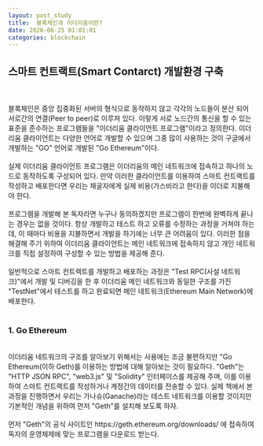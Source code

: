 ```yaml
---
layout: post_study
title:  블록체인과 이더리움이란?
date: 2020-06-25 01:01:01
categories: blockchain
---
```

## 스마트 컨트랙트(Smart Contarct) 개발환경 구축
<br/><br/>
블록체인은 중앙 집중화된 서버의 형식으로 동작하지 않고 각각의 노드들이 분산 되어 서로간의 연결(Peer to peer)로 이루져 있다. 이렇게 서로 노드간의 통신을 할 수 있는 표준을 준수하는 프로그램들을 "이더리움 클라이언트 프로그램"이라고 정의한다. 이더리움 클라이언트는 다양한 언어로 개발할 수 있으며 그중 많이 사용하는 것이 구글에서 개발하는 "GO" 언어로 개발된 "Go Ethereum"이다.
<br/><br/>
실제 이더리움 클라이언트 프로그램은 이더리움의 메인 네트워크에 접속하고 하나의 노드로 동작하도록 구성되어 있다. 만약 이러한 클라이언트를 이용하여 스마트 컨트랙트를 작성하고 배포한다면 우리는 채굴자에게 실제 비용(가스비라고 한다)을 이더로 지불해야 한다.
<br/><br/>
프로그램을 개발해 본 독자라면 누구나 동의하겠지만 프로그램이 한번에 완벽하게 끝나는 경우는 없을 것이다. 항상 개발하고 테스트 하고 오류를 수정하는 과정을 거쳐야 하는데, 이 때마다 비용을 지불하면서 개발을 하기에는 너무 큰 어려움이 있다. 이러한 점을 해결해 주기 위하여 이더리움 클라이언트는 메인 네트워크에 접속하지 않고 개인 네트워크를 직접 설정하여 구성할 수 있는 방법을 제공해 준다.
<br/><br/>
일반적으로 스마트 컨트랙트를 개발하고 배포하는 과정은 "Test RPC(사설 네트워크)"에서 개발 및 디버깅을 한 후 이더리움 메인 네트워크와 동일한 구조를 가진 "TestNet"에서 테스트를 하고 완료되면 메인 네트워크(Ethereum Main Network)에 배포한다.
<br/><br/>

### 1. Go Ethereum
<br/>
이더리움 네트워크의 구조를 알아보기 위해서는 사용에는 조금 불편하지만 "Go Ethereum(이하 Geth)를 이용하는 방법에 대해 알아보는 것이 필요하다. "Geth"는 "HTTP JSON RPC", "web3.js" 및 "Solidity" 인터페이스를 제공해 주며, 이를 이용하여 스마트 컨트랙트를 작성하거나 계정간의 데이터를 전송할 수 있다. 실제 책에서 본 과정을 진행하면서 우리는 가나슈(Ganache)라는 테스트 네트워크를 이용할 것이지만 기본적인 개념을 위하여 먼저 "Geth"를 설치해 보도록 하자.
<br/><br/>
먼저 "Geth"의 공식 사이트인 https://geth.ethereum.org/downloads/ 에 접속하여 독자의 운영체제에 맞는 프로그램을 다운로드 받는다.